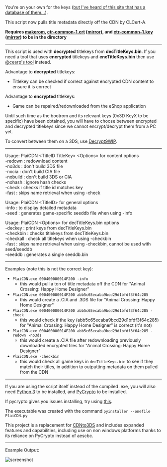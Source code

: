 You're on your own for the keys ([but I've heard of this site that has a database of them...](http://lmgtfy.com/?q=http%3A%2F%2F3ds.nfshost.com)).

This script now pulls title metadata directly off the CDN by CLCert-A.

**Requires [makerom](https://github.com/profi200/Project_CTR/releases), [ctr-common-1.crt](https://mega.nz/#!Rp9CDZSY!iDopFefUj2oZERWYHm3BDbEKDhmD363YVX24TCkwp50) ([mirror](https://drive.google.com/open?id=0BzPfvjeuhqoDcnhNcjNMWlV6MFk)), and [ctr-common-1.key](https://mega.nz/#!ZxdD1DKK!eksGHKw4psuouBN1y_yeh2x3eIvXyK1IHHMfs-vTJvs) ([mirror](https://drive.google.com/open?id=0BzPfvjeuhqoDd01oNUw4N0RpNFk)) to be in the directory**   
___

This script is used with **decrypted** titlekeys from **decTitleKeys.bin**. If you need a tool that uses **encrypted** titlekeys and **encTitleKeys.bin** then use [@cearp's tool](https://gbatemp.net/threads/423025/) instead.

Advantage to **decrypted** titlekeys:
  - Titlekey can be checked if correct against encrypted CDN content to ensure it is correct

Advantage to **encrypted** titlekeys:
  - Game can be repaired/redownloaded from the eShop application

Until such time as the bootrom and its relevant keys (0x3D KeyX to be specific) have been obtained, you will have to choose between encrypted and decrypted titlekeys since we cannot encrypt/decrypt them from a PC yet.

To convert between them on a 3DS, use [Decrypt9WIP](https://github.com/d0k3/Decrypt9WIP).
___

Usage: PlaiCDN \<TitleID TitleKey\> \<Options\> for content options    
\-redown   : redownload content    
\-no3ds    : don't build 3DS file    
\-nocia    : don't build CIA file    
\-nobuild  : don't build 3DS or CIA    
\-nohash   : ignore hash checks        
\-check    : checks if title id matches key    
\-fast     : skips name retrieval when using -check    

Usage: PlaiCDN \<TitleID\> for general options    
\-info     : to display detailed metadata    
\-seed     : generates game-specific seeddb file when using -info    

Usage: PlaiCDN \<Options\> for decTitleKeys.bin options    
\-deckey   : print keys from decTitleKeys.bin    
\-checkbin : checks titlekeys from decTitleKeys.bin    
\-checkall : check all titlekeys when using -checkbin    
\-fast     : skips name retrieval when using -checkbin, cannot be used with seed/seeddb    
\-seeddb   : generates a single seeddb.bin    

___

Examples (note this is not the correct key):    
+ `PlaiCDN.exe 000400000014F200 -info`
  + this would pull a ton of title metadata off the CDN for "Animal Crossing: Happy Home Designer"
+ `PlaiCDN.exe 000400000014F200 abb5c65ecaba9bcd29d1bfdf3f64c285`
  + this would create a .CIA and .3DS file for "Animal Crossing: Happy Home Designer"
+ `PlaiCDN.exe 000400000014F200 abb5c65ecaba9bcd29d1bfdf3f64c285 -check`
  + this would check if the key (abb5c65ecaba9bcd29d1bfdf3f64c285) for "Animal Crossing: Happy Home Designer" is correct (it's not)
+ `PlaiCDN.exe 000400000014F200 abb5c65ecaba9bcd29d1bfdf3f64c285 -redown -no3ds`
  + this would create a .CIA file after redownloading previously downloaded encrypted files for "Animal Crossing: Happy Home Designer"
+ `PlaiCDN.exe -checkbin`
  + this would check all game keys in `decTitleKeys.bin` to see if they match their titles, in addition to outputting metadata on them pulled from the CDN

___

If you are using the script itself instead of the compiled .exe, you will also need [Python 3](https://www.python.org/downloads/) to be installed, and [PyCrypto](https://pypi.python.org/pypi/pycrypto) to be installed.

If pycrypto gives you issues installing, try using [this](https://github.com/sfbahr/PyCrypto-Wheels).

The executable was created with the command `pyinstaller --onefile PlaiCDN.py`

This project is a replacement for [CDNto3DS](https://github.com/Relys/3DS_Multi_Decryptor/blob/master/to3DS/CDNto3DS/CDNto3DS.py) and includes expanded features and capabilities, including use on non windows platforms thanks to its reliance on PyCrypto instead of aescbc.

___

Example Output:

![screenshot](http://i.imgur.com/MuT7FX6.png)
